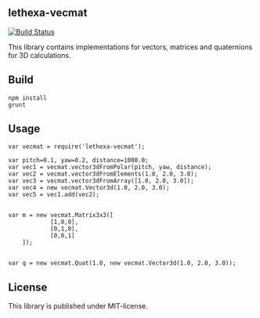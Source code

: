 lethexa-vecmat
--------------

[![Build Status](https://travis-ci.org/lethexa/lethexa-vecmat.svg?branch=master)](https://travis-ci.org/lethexa/lethexa-vecmat)

This library contains implementations for vectors, matrices and quaternions for
3D calculations.


Build
-----

	npm install
	grunt

Usage
-----

	var vecmat = require('lethexa-vecmat');

	var pitch=0.1, yaw=0.2, distance=1000.0;
	var vec1 = vecmat.vector3dFromPolar(pitch, yaw, distance);
	var vec2 = vecmat.vector3dFromElements(1.0, 2.0, 3.0);
	var vec3 = vecmat.vector3dFromArray([1.0, 2.0, 3.0]);
	var vec4 = new vecmat.Vector3d(1.0, 2.0, 3.0);
	var vec5 = vec1.add(vec2);


	var m = new vecmat.Matrix3x3([
                [1,0,0], 
                [0,1,0], 
                [0,0,1]
        ]);


	var q = new vecmat.Quat(1.0, new vecmat.Vector3d(1.0, 2.0, 3.0)); 


License
-------

This library is published under MIT-license.


